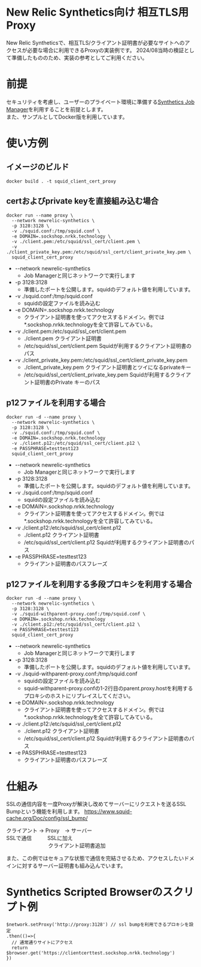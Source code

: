 # New Relic Synthetics向け 相互TLS用Proxy
New Relic Syntheticsで、相互TLS/クライアント証明書が必要なサイトへのアクセスが必要な場合に利用できるProxyの実装例です。
2024/08当時の検証として準備したもののため、実装の参考としてご利用ください。

# 前提
セキュリティを考慮し、ユーザーのプライベート環境に準備する[Synthetics Job Manager](https://docs.newrelic.com/jp/docs/synthetics/synthetic-monitoring/private-locations/install-job-manager/)を利用することを前提とします。  
また、サンプルとしてDocker版を利用しています。

# 使い方例
## イメージのビルド
```
docker build . -t squid_client_cert_proxy
```
## certおよびprivate keyを直接組み込む場合
```
docker run --name proxy \
  --network newrelic-synthetics \
  -p 3128:3128 \
  -v ./squid.conf:/tmp/squid.conf \
  -e DOMAIN=.sockshop.nrkk.technology \
  -v ./client.pem:/etc/squid/ssl_cert/client.pem \
  -v ./client_private_key.pem:/etc/squid/ssl_cert/client_private_key.pem \
  squid_client_cert_proxy
```
* --network newrelic-synthetics
  * Job Managerと同じネットワークで実行します
* -p 3128:3128
  * 準備したポートを公開します。squidのデフォルト値を利用しています。
* -v ./squid.conf:/tmp/squid.conf
  * squidの設定ファイルを読み込む
* -e DOMAIN=.sockshop.nrkk.technology
  * クライアント証明書を使ってアクセスするドメイン。例では*.sockshop.nrkk.technologyを全て許容してみている。
* -v ./client.pem:/etc/squid/ssl_cert/client.pem
  * ./client.pem クライアント証明書
  * /etc/squid/ssl_cert/client.pem Squidが利用するクライアント証明書のパス
* -v ./client_private_key.pem:/etc/squid/ssl_cert/client_private_key.pem
  * ./client_private_key.pem クライアント証明書とツイになるprivateキー
  * /etc/squid/ssl_cert/client_private_key.pem Squidが利用するクライアント証明書のPrivate キーのパス

## p12ファイルを利用する場合
```
docker run -d --name proxy \
  --network newrelic-synthetics \
  -p 3128:3128 \
  -v ./squid.conf:/tmp/squid.conf \
  -e DOMAIN=.sockshop.nrkk.technology
  -v ./client.p12:/etc/squid/ssl_cert/client.p12 \
  -e PASSPHRASE=testtest123
  squid_client_cert_proxy
```
* --network newrelic-synthetics
  * Job Managerと同じネットワークで実行します
* -p 3128:3128
  * 準備したポートを公開します。squidのデフォルト値を利用しています。
* -v ./squid.conf:/tmp/squid.conf
  * squidの設定ファイルを読み込む
* -e DOMAIN=.sockshop.nrkk.technology
  * クライアント証明書を使ってアクセスするドメイン。例では*.sockshop.nrkk.technologyを全て許容してみている。
* -v ./client.p12:/etc/squid/ssl_cert/client.p12
  * ./client.p12 クライアント証明書
  * /etc/squid/ssl_cert/client.p12 Squidが利用するクライアント証明書のパス 
* -e PASSPHRASE=testtest123
  * クライアント証明書のパスフレーズ

## p12ファイルを利用する多段プロキシを利用する場合
```
docker run -d --name proxy \
  --network newrelic-synthetics \
  -p 3128:3128 \
  -v ./squid-withparent-proxy.conf:/tmp/squid.conf \
  -e DOMAIN=.sockshop.nrkk.technology
  -v ./client.p12:/etc/squid/ssl_cert/client.p12 \
  -e PASSPHRASE=testtest123
  squid_client_cert_proxy
```
* --network newrelic-synthetics
  * Job Managerと同じネットワークで実行します
* -p 3128:3128
  * 準備したポートを公開します。squidのデフォルト値を利用しています。
* -v ./squid-withparent-proxy.conf:/tmp/squid.conf
  * squidの設定ファイルを読み込む
  * squid-withparent-proxy.confの1-2行目のparent.proxy.hostを利用するプロキシのホストにリプレイスしてください。
* -e DOMAIN=.sockshop.nrkk.technology
  * クライアント証明書を使ってアクセスするドメイン。例では*.sockshop.nrkk.technologyを全て許容してみている。
* -v ./client.p12:/etc/squid/ssl_cert/client.p12
  * ./client.p12 クライアント証明書
  * /etc/squid/ssl_cert/client.p12 Squidが利用するクライアント証明書のパス
* -e PASSPHRASE=testtest123
  * クライアント証明書のパスフレーズ

# 仕組み
SSLの通信内容を一度Proxyが解決し改めてサーバーにリクエストを送るSSL Bumpという機能を利用します。
https://www.squid-cache.org/Doc/config/ssl_bump/

クライアント -> Proxy　-> サーバー  
SSLで通信　　　SSLに加え  
　　　　　　　　クライアント証明書追加



また、この例ではセキュアな状態で通信を完結させるため、アクセスしたいドメインに対するサーバー証明書も組み込んでいます。

# Synthetics Scripted Browserのスクリプト例
```
$network.setProxy('http://proxy:3128') // ssl bumpを利用できるプロキシを設定
.then(()=>{
  // 通常通りサイトにアクセス
  return $browser.get('https://clientcerttest.sockshop.nrkk.technology')
})
```
